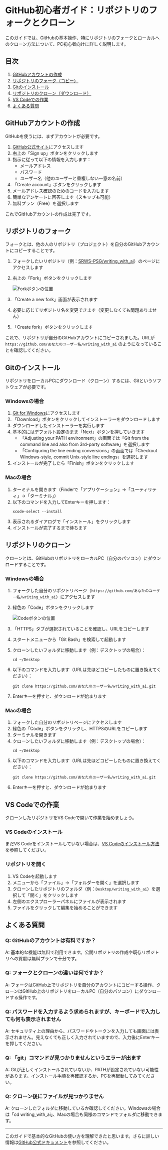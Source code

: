 # GitHub初心者ガイド：リポジトリのフォークとクローン

このガイドでは、GitHubの基本操作、特にリポジトリのフォークとローカルへのクローン方法について、PC初心者向けに詳しく説明します。

## 目次

1. [GitHubアカウントの作成](#githubアカウントの作成)
2. [リポジトリのフォーク（コピー）](#リポジトリのフォーク)
3. [Gitのインストール](#gitのインストール)
4. [リポジトリのクローン（ダウンロード）](#リポジトリのクローン)
5. [VS Codeでの作業](#vs-codeでの作業)
6. [よくある質問](#よくある質問)

## GitHubアカウントの作成

GitHubを使うには、まずアカウントが必要です。

1. [GitHub公式サイト](https://github.com/)にアクセスします
2. 右上の「Sign up」ボタンをクリックします
3. 指示に従って以下の情報を入力します：
   - メールアドレス
   - パスワード
   - ユーザー名（他のユーザーと重複しない一意の名前）
4. 「Create account」ボタンをクリックします
5. メールアドレス確認のためのコードを入力します
6. 簡単なアンケートに回答します（スキップも可能）
7. 無料プラン（Free）を選択します

これでGitHubアカウントの作成は完了です。

## リポジトリのフォーク

フォークとは、他の人のリポジトリ（プロジェクト）を自分のGitHubアカウントにコピーすることです。

1. フォークしたいリポジトリ（例：[SRWS-PSG/writing_with_ai](https://github.com/SRWS-PSG/writing_with_ai)）のページにアクセスします
2. 右上の「Fork」ボタンをクリックします

   ![Forkボタンの位置](https://docs.github.com/assets/cb-40742/mw-1440/images/help/repository/fork-button.webp)

3. 「Create a new fork」画面が表示されます
4. 必要に応じてリポジトリ名を変更できます（変更しなくても問題ありません）
5. 「Create fork」ボタンをクリックします

これで、リポジトリが自分のGitHubアカウントにコピーされました。URLが `https://github.com/あなたのユーザー名/writing_with_ai` のようになっていることを確認してください。

## Gitのインストール

リポジトリをローカルPCにダウンロード（クローン）するには、Gitというソフトウェアが必要です。

### Windowsの場合

1. [Git for Windows](https://gitforwindows.org/)にアクセスします
2. 「Download」ボタンをクリックしてインストーラーをダウンロードします
3. ダウンロードしたインストーラーを実行します
4. 基本的にはデフォルト設定のまま「Next」ボタンを押していきます
   - 「Adjusting your PATH environment」の画面では「Git from the command line and also from 3rd-party software」を選択します
   - 「Configuring the line ending conversions」の画面では「Checkout Windows-style, commit Unix-style line endings」を選択します
5. インストールが完了したら「Finish」ボタンをクリックします

### Macの場合

1. ターミナルを開きます（Finderで「アプリケーション」→「ユーティリティ」→「ターミナル」）
2. 以下のコマンドを入力してEnterキーを押します：
   ```
   xcode-select --install
   ```
3. 表示されるダイアログで「インストール」をクリックします
4. インストールが完了するまで待ちます

## リポジトリのクローン

クローンとは、GitHubのリポジトリをローカルPC（自分のパソコン）にダウンロードすることです。

### Windowsの場合

1. フォークした自分のリポジトリページ（`https://github.com/あなたのユーザー名/writing_with_ai`）にアクセスします
2. 緑色の「Code」ボタンをクリックします

   ![Codeボタンの位置](https://docs.github.com/assets/cb-20363/mw-1440/images/help/repository/code-button.webp)

3. 「HTTPS」タブが選択されていることを確認し、URLをコピーします
4. スタートメニューから「Git Bash」を検索して起動します
5. クローンしたいフォルダに移動します（例：デスクトップの場合）：
   ```
   cd ~/Desktop
   ```
6. 以下のコマンドを入力します（URLは先ほどコピーしたものに置き換えてください）：
   ```
   git clone https://github.com/あなたのユーザー名/writing_with_ai.git
   ```
7. Enterキーを押すと、ダウンロードが始まります

### Macの場合

1. フォークした自分のリポジトリページにアクセスします
2. 緑色の「Code」ボタンをクリックし、HTTPSのURLをコピーします
3. ターミナルを開きます
4. クローンしたいフォルダに移動します（例：デスクトップの場合）：
   ```
   cd ~/Desktop
   ```
5. 以下のコマンドを入力します（URLは先ほどコピーしたものに置き換えてください）：
   ```
   git clone https://github.com/あなたのユーザー名/writing_with_ai.git
   ```
6. Enterキーを押すと、ダウンロードが始まります

## VS Codeでの作業

クローンしたリポジトリをVS Codeで開いて作業を始めましょう。

### VS Codeのインストール

まだVS Codeをインストールしていない場合は、[VS Codeのインストール方法](vs_code_installation.md)を参照してください。

### リポジトリを開く

1. VS Codeを起動します
2. メニューから「ファイル」→「フォルダーを開く」を選択します
3. クローンしたリポジトリのフォルダ（例：`Desktop/writing_with_ai`）を選択して「開く」をクリックします
4. 左側のエクスプローラーパネルにファイルが表示されます
5. ファイルをクリックして編集を始めることができます

## よくある質問

### Q: GitHubのアカウントは有料ですか？
A: 基本的な機能は無料で利用できます。公開リポジトリの作成や既存リポジトリへの貢献は無料プランで十分です。

### Q: フォークとクローンの違いは何ですか？
A: フォークはGitHub上でリポジトリを自分のアカウントにコピーする操作、クローンはGitHub上のリポジトリをローカルPC（自分のパソコン）にダウンロードする操作です。

### Q: パスワードを入力するよう求められますが、キーボードで入力しても何も表示されません
A: セキュリティ上の理由から、パスワードやトークンを入力しても画面には表示されません。見えなくても正しく入力されていますので、入力後にEnterキーを押してください。

### Q: 「git」コマンドが見つかりませんというエラーが出ます
A: Gitが正しくインストールされていないか、PATHが設定されていない可能性があります。インストール手順を再確認するか、PCを再起動してみてください。

### Q: クローン後にファイルが見つかりません
A: クローンしたフォルダに移動しているか確認してください。Windowsの場合は「cd writing_with_ai」、Macの場合も同様のコマンドでフォルダに移動できます。

---

このガイドで基本的なGitHubの使い方を理解できたと思います。さらに詳しい情報は[GitHub公式ドキュメント](https://docs.github.com/ja)を参照してください。
